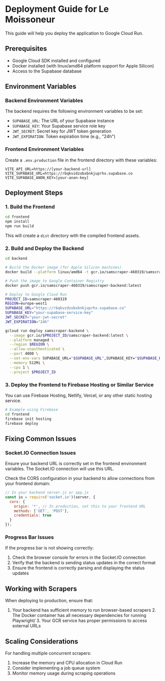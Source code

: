 # Deployment Guide for Le Moissoneur

This guide will help you deploy the application to Google Cloud Run.

## Prerequisites

- Google Cloud SDK installed and configured
- Docker installed (with linux/amd64 platform support for Apple Silicon)
- Access to the Supabase database

## Environment Variables

### Backend Environment Variables

The backend requires the following environment variables to be set:

- `SUPABASE_URL`: The URL of your Supabase instance
- `SUPABASE_KEY`: Your Supabase service role key
- `JWT_SECRET`: Secret key for JWT token generation
- `JWT_EXPIRATION`: Token expiration time (e.g., "24h")

### Frontend Environment Variables

Create a `.env.production` file in the frontend directory with these variables:

```
VITE_API_URL=https://[your-backend-url]
VITE_SUPABASE_URL=https://rbqkvzdzobxbnkjuprhx.supabase.co
VITE_SUPABASE_ANON_KEY=[your-anon-key]
```

## Deployment Steps

### 1. Build the Frontend

```bash
cd frontend
npm install
npm run build
```

This will create a `dist` directory with the compiled frontend assets.

### 2. Build and Deploy the Backend

```bash
cd backend

# Build the Docker image (for Apple Silicon machines)
docker build --platform linux/amd64 -t gcr.io/samscraper-460319/samscraper-backend:latest .

# Push the image to Google Container Registry
docker push gcr.io/samscraper-460319/samscraper-backend:latest

# Deploy to Google Cloud Run
PROJECT_ID=samscraper-460319
REGION=europe-west1
SUPABASE_URL="https://rbqkvzdzobxbnkjuprhx.supabase.co"
SUPABASE_KEY="your-supabase-service-key"
JWT_SECRET="your-jwt-secret"
JWT_EXPIRATION="24h"

gcloud run deploy samscraper-backend \
  --image gcr.io/$PROJECT_ID/samscraper-backend:latest \
  --platform managed \
  --region $REGION \
  --allow-unauthenticated \
  --port 4000 \
  --set-env-vars SUPABASE_URL="$SUPABASE_URL",SUPABASE_KEY="$SUPABASE_KEY",JWT_SECRET="$JWT_SECRET",JWT_EXPIRATION="$JWT_EXPIRATION" \
  --memory 512Mi \
  --cpu 1 \
  --project $PROJECT_ID
```

### 3. Deploy the Frontend to Firebase Hosting or Similar Service

You can use Firebase Hosting, Netlify, Vercel, or any other static hosting service.

```bash
# Example using Firebase
cd frontend
firebase init hosting
firebase deploy
```

## Fixing Common Issues

### Socket.IO Connection Issues

Ensure your backend URL is correctly set in the frontend environment variables. The Socket.IO connection will use this URL.

Check the CORS configuration in your backend to allow connections from your frontend domain:

```javascript
// In your backend server.js or app.js
const io = require('socket.io')(server, {
  cors: {
    origin: '*', // In production, set this to your frontend URL
    methods: ['GET', 'POST'],
    credentials: true
  }
});
```

### Progress Bar Issues

If the progress bar is not showing correctly:

1. Check the browser console for errors in the Socket.IO connection
2. Verify that the backend is sending status updates in the correct format
3. Ensure the frontend is correctly parsing and displaying the status updates

## Working with Scrapers

When deploying to production, ensure that:

1. Your backend has sufficient memory to run browser-based scrapers
                                                                                                                                                                                                                                                                                                                                                                                                                                                                                                                                                                                                                                                                                                                                                                                                                                                                                                                                        2. The Docker container has all necessary dependencies for running Playwright/
                                                                                                                                                                                                                                                                                                                                                                                                                                                                                                                                                                                                                                                                                                                                                                                                                                                                                                                                        3. Your GCR service has proper permissions to access external URLs

## Scaling Considerations

For handling multiple concurrent scrapers:

1. Increase the memory and CPU allocation in Cloud Run
2. Consider implementing a job queue system
3. Monitor memory usage during scraping operations 